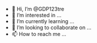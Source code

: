 - 👋 Hi, I’m @GDP123tre
- 👀 I’m interested in ...
- 🌱 I’m currently learning ...
- 💞️ I’m looking to collaborate on ...
- 📫 How to reach me ...

<!---
GDP123tre/GDP123tre is a ✨ special ✨ repository because its `README.md` (this file) appears on your GitHub profile.
You can click the Preview link to take a look at your changes.
--->
